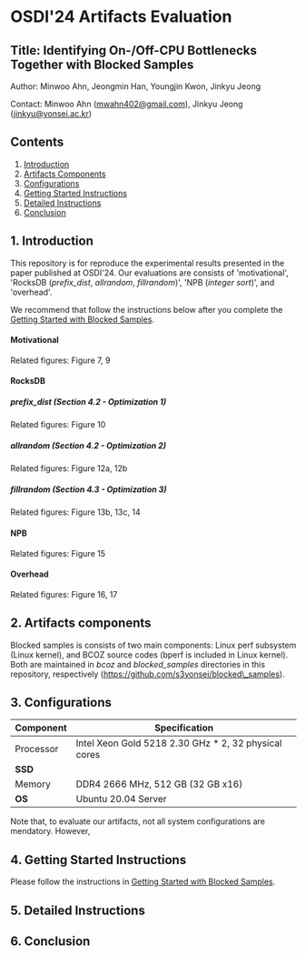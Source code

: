 # OSDI'24 Artifacts Evaluation


## Title: Identifying On-/Off-CPU Bottlenecks Together with Blocked Samples

Author: Minwoo Ahn, Jeongmin Han, Youngjin Kwon, Jinkyu Jeong

Contact: Minwoo Ahn (mwahn402@gmail.com), Jinkyu Jeong (jinkyu@yonsei.ac.kr)

## Contents
1. [Introduction](#1-introduction)
2. [Artifacts Components](#2-artifacts-components)
3. [Configurations](#3-configurations)
4. [Getting Started Instructions](#4-getting-started-instructions)
5. [Detailed Instructions](#5-detailed-instructions)
6. [Conclusion](#6-conclusion)

## 1. Introduction

This repository is for reproduce the experimental results presented in the paper published at OSDI'24. Our evaluations are consists of 'motivational', 'RocksDB (*prefix\_dist*, *allrandom*, *fillrandom*)', 'NPB (*integer sort*)', and 'overhead'.

We recommend that follow the instructions below after you complete the [Getting Started with Blocked Samples](https://github.com/s3yonsei/blocked_samples/).

#### Motivational
Related figures: Figure 7, 9

#### RocksDB

##### *prefix\_dist* (Section 4.2 - Optimization 1)

Related figures: Figure 10

##### *allrandom* (Section 4.2 - Optimization 2)

Related figures: Figure 12a, 12b

##### *fillrandom* (Section 4.3 - Optimization 3)

Related figures: Figure 13b, 13c, 14

#### NPB
Related figures: Figure 15

#### Overhead
Related figures: Figure 16, 17


## 2. Artifacts components

Blocked samples is consists of two main components: Linux perf subsystem (Linux kernel), and BCOZ source codes (bperf is included in Linux kernel). Both are maintained in *bcoz* and *blocked\_samples* directories in this repository, respectively (https://github.com/s3yonsei/blocked\_samples).

## 3. Configurations

| **Component** | **Specification**                  |
|---------------|------------------------------------|
| Processor     | Intel Xeon Gold 5218 2.30 GHz * 2, 32 physical cores |
| **SSD**       | |
| Memory        | DDR4 2666 MHz, 512 GB (32 GB x16)  |
| **OS**        | Ubuntu 20.04 Server |

Note that, to evaluate our artifacts, not all system configurations are mendatory. However,


## 4. Getting Started Instructions
Please follow the instructions in [Getting Started with Blocked Samples](https://github.com/s3yonsei/blocked_samples/).

## 5. Detailed Instructions

## 6. Conclusion
